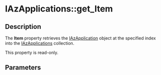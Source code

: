 # IAzApplications::get_Item

## Description

The **Item** property retrieves the [IAzApplication](https://learn.microsoft.com/windows/desktop/api/azroles/nn-azroles-iazapplication) object at the specified index into the [IAzApplications](https://learn.microsoft.com/windows/desktop/api/azroles/nn-azroles-iazapplications) collection.

This property is read-only.

## Parameters